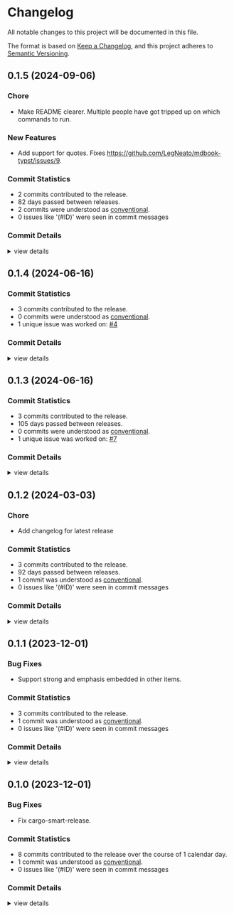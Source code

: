 # Changelog

All notable changes to this project will be documented in this file.

The format is based on [Keep a Changelog](https://keepachangelog.com/en/1.0.0/),
and this project adheres to [Semantic Versioning](https://semver.org/spec/v2.0.0.html).

## 0.1.5 (2024-09-06)

### Chore

 - <csr-id-633edaa6c48d6a4a3795760d905e6723e65f697d/> Make README clearer.
   Multiple people have got tripped up on which commands to run.

### New Features

 - <csr-id-4b3fd71c62c7a28023ae216a1d2cb8291a5ea00a/> Add support for quotes.
   Fixes https://github.com/LegNeato/mdbook-typst/issues/9.

### Commit Statistics

<csr-read-only-do-not-edit/>

 - 2 commits contributed to the release.
 - 82 days passed between releases.
 - 2 commits were understood as [conventional](https://www.conventionalcommits.org).
 - 0 issues like '(#ID)' were seen in commit messages

### Commit Details

<csr-read-only-do-not-edit/>

<details><summary>view details</summary>

 * **Uncategorized**
    - Make README clearer. ([`633edaa`](https://github.com/LegNeato/mdbook-typst/commit/633edaa6c48d6a4a3795760d905e6723e65f697d))
    - Add support for quotes. ([`4b3fd71`](https://github.com/LegNeato/mdbook-typst/commit/4b3fd71c62c7a28023ae216a1d2cb8291a5ea00a))
</details>

## 0.1.4 (2024-06-16)

### Commit Statistics

<csr-read-only-do-not-edit/>

 - 3 commits contributed to the release.
 - 0 commits were understood as [conventional](https://www.conventionalcommits.org).
 - 1 unique issue was worked on: [#4](https://github.com/LegNeato/mdbook-typst/issues/4)

### Commit Details

<csr-read-only-do-not-edit/>

<details><summary>view details</summary>

 * **[#4](https://github.com/LegNeato/mdbook-typst/issues/4)**
    - Fix typo with heading numbering styles ([`eb4bbe7`](https://github.com/LegNeato/mdbook-typst/commit/eb4bbe72a84ed696b77c21018b1c776224d303b2))
 * **Uncategorized**
    - Release mdbook-typst v0.1.4 ([`a9a13cd`](https://github.com/LegNeato/mdbook-typst/commit/a9a13cd0d4a9d95d524d103e6eda985ac347b949))
    - Adjusting changelogs prior to release of mdbook-typst v0.1.4 ([`9507381`](https://github.com/LegNeato/mdbook-typst/commit/9507381b2ece72b7fff346750f0c8cde1a3e3fdf))
</details>

## 0.1.3 (2024-06-16)

### Commit Statistics

<csr-read-only-do-not-edit/>

 - 3 commits contributed to the release.
 - 105 days passed between releases.
 - 0 commits were understood as [conventional](https://www.conventionalcommits.org).
 - 1 unique issue was worked on: [#7](https://github.com/LegNeato/mdbook-typst/issues/7)

### Commit Details

<csr-read-only-do-not-edit/>

<details><summary>view details</summary>

 * **[#7](https://github.com/LegNeato/mdbook-typst/issues/7)**
    - Remove `-v` ([`28b435e`](https://github.com/LegNeato/mdbook-typst/commit/28b435e837ddf871b9b7fb80afc6ff9884f34c9b))
 * **Uncategorized**
    - Release mdbook-typst v0.1.3 ([`b756318`](https://github.com/LegNeato/mdbook-typst/commit/b7563184a9e7ddb44485f00ffef41c87dca3766b))
    - Adjusting changelogs prior to release of mdbook-typst v0.1.3 ([`bd759e3`](https://github.com/LegNeato/mdbook-typst/commit/bd759e378862de187a324694e5875721fbc0bc95))
</details>

## 0.1.2 (2024-03-03)

<csr-id-1977f5068194d80566070497ebb58048458669bf/>

### Chore

 - <csr-id-1977f5068194d80566070497ebb58048458669bf/> Add changelog for latest release

### Commit Statistics

<csr-read-only-do-not-edit/>

 - 3 commits contributed to the release.
 - 92 days passed between releases.
 - 1 commit was understood as [conventional](https://www.conventionalcommits.org).
 - 0 issues like '(#ID)' were seen in commit messages

### Commit Details

<csr-read-only-do-not-edit/>

<details><summary>view details</summary>

 * **Uncategorized**
    - Release mdbook-typst v0.1.2 ([`ccd90d0`](https://github.com/LegNeato/mdbook-typst/commit/ccd90d0edcb5fad1eed8b4bf977124cbf009a60b))
    - Add changelog for latest release ([`1977f50`](https://github.com/LegNeato/mdbook-typst/commit/1977f5068194d80566070497ebb58048458669bf))
    - Bump pullup version ([`5f0a664`](https://github.com/LegNeato/mdbook-typst/commit/5f0a664dd823c5f7595a429cd65a8124caf2d30c))
</details>

## 0.1.1 (2023-12-01)

### Bug Fixes

 - <csr-id-d32b0b193ee36289e9ff1460e80c03a2a4c3f980/> Support strong and emphasis embedded in other items.

### Commit Statistics

<csr-read-only-do-not-edit/>

 - 3 commits contributed to the release.
 - 1 commit was understood as [conventional](https://www.conventionalcommits.org).
 - 0 issues like '(#ID)' were seen in commit messages

### Commit Details

<csr-read-only-do-not-edit/>

<details><summary>view details</summary>

 * **Uncategorized**
    - Release mdbook-typst v0.1.1 ([`fe899c6`](https://github.com/LegNeato/mdbook-typst/commit/fe899c626dda62c1131651d0e5b9d9c8ad05ff99))
    - Support strong and emphasis embedded in other items. ([`d32b0b1`](https://github.com/LegNeato/mdbook-typst/commit/d32b0b193ee36289e9ff1460e80c03a2a4c3f980))
    - Fix description grammar. ([`523a016`](https://github.com/LegNeato/mdbook-typst/commit/523a0169f9d199bf9c4c2f6554c8378d1dda01e8))
</details>

## 0.1.0 (2023-12-01)

### Bug Fixes

 - <csr-id-98227ce9d986cd99fae800021bf281f1cf943697/> Fix cargo-smart-release.

### Commit Statistics

<csr-read-only-do-not-edit/>

 - 8 commits contributed to the release over the course of 1 calendar day.
 - 1 commit was understood as [conventional](https://www.conventionalcommits.org).
 - 0 issues like '(#ID)' were seen in commit messages

### Commit Details

<csr-read-only-do-not-edit/>

<details><summary>view details</summary>

 * **Uncategorized**
    - Release mdbook-typst v0.1.0 ([`919891c`](https://github.com/LegNeato/mdbook-typst/commit/919891c16f3dbfa4319d351c517f8eb96937e74a))
    - Add description. ([`8db6a2d`](https://github.com/LegNeato/mdbook-typst/commit/8db6a2d0355e2c787a0cb46f2efb7993141d9a0c))
    - Release mdbook-typst v0.1.0 ([`d0d2d42`](https://github.com/LegNeato/mdbook-typst/commit/d0d2d42b58f48789f600327ead6e0d3c54a4d6ee))
    - Fix cargo-smart-release. ([`98227ce`](https://github.com/LegNeato/mdbook-typst/commit/98227ce9d986cd99fae800021bf281f1cf943697))
    - Add CHANGELOG. ([`8bc1a4c`](https://github.com/LegNeato/mdbook-typst/commit/8bc1a4cee02b13bd2213b4a3a2a737ba6cb00c8a))
    - Exit and output stdout/stderr when typst call fails. ([`7d5b02e`](https://github.com/LegNeato/mdbook-typst/commit/7d5b02e64c863c56e3a9cd7c46aa50bd31519358))
    - Update to new pullup ([`5bed32e`](https://github.com/LegNeato/mdbook-typst/commit/5bed32e3e220ad0616ff778ddc53303f7cfffb27))
    - Initial commit. ([`ea33313`](https://github.com/LegNeato/mdbook-typst/commit/ea333138ae185eb56ad2ebb3ea3faf429022105f))
</details>

